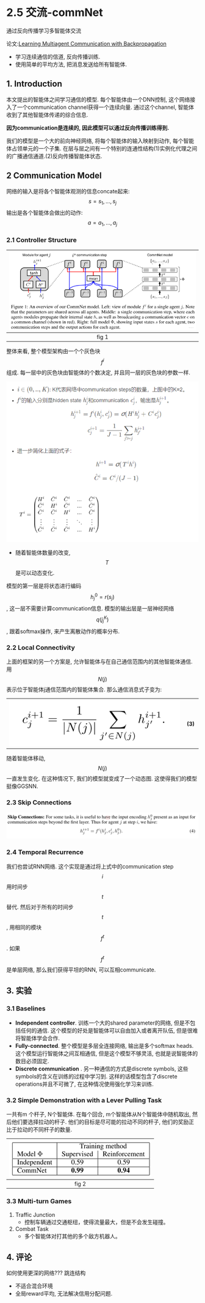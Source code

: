# 2.5 交流-commNet

通过反向传播学习多智能体交流

论文:[Learning Multiagent Communication with Backpropagation](https://arxiv.org/pdf/1605.07736.pdf)

* 学习连续通信的信道, 反向传播训练.
* 使用简单的平均方法, 把消息发送给所有智能体.

## 1. Introduction

本文提出的智能体之间学习通信的模型. 每个智能体由一个DNN控制, 这个网络接入了一个communication channel获得一个连续向量. 通过这个channel, 智能体收到了其他智能体传递的综合信息.

**因为communication是连续的, 因此模型可以通过反向传播训练得到.**

我们的模型是一个大的前向神经网络, 将每个智能体的输入映射到动作, 每个智能体占领单元的一个子集. 在层与层之间有一个特别的连通性结构(1)实例化代理之间的广播通信通道.(2)反向传播智能体状态.

## 2 Communication Model

网络的输入是将各个智能体观测的信息concate起来: $$s=s_1, ..., s_j $$ 
输出是各个智能体会做出的动作: $$a=a_1, ..., a_j $$ 

### 2.1 Controller Structure

| ![](img/2020-10-21-21-49-22.png) |
| :------------------------------: |
|              fig 1               |

整体来看, 整个模型架构由一个个灰色块$$f^i $$组成. 每一层中的灰色块由智能体的个数决定, 并且同一层的灰色块的参数一样.

![](img/2020-10-21-21-51-24.png)

* 随着智能体数量的改变, $$T$$是可以动态变化.

模型的第一层是将状态进行编码$$h_j^0 =r(s_j)$$, 这一层不需要计算communication信息.
模型的输出层是一层神经网络$$q(j_j^K) $$, 跟着softmax操作, 来产生离散动作的概率分布.

### 2.2 Local Connectivity

上面的框架的另一个方案是, 允许智能体与在自己通信范围内的其他智能体通信. 用$$N(j)$$表示位于智能体j通信范围内的智能体集合. 那么通信消息式子变为:

<table>
<tr>
<th><img src="img/2020-10-21-21-54-45.png"  ></th>
<th> (3) </th>
</tr>
</table>

随着智能体移动, $$N(j)$$一直发生变化. 在这种情况下, 我们的模型就变成了一个动态图. 这使得我们的模型挺像GGSNN.

### 2.3 Skip Connections

![](img/2020-10-21-22-02-09.png)

### 2.4 Temporal Recurrence

我们也尝试RNN网络. 这个实现是通过将上式中的communication step $$i$$用时间步$$t$$替代. 然后对于所有的时间步$$t$$, 用相同的模块$$f^t$$. 如果$$f^t$$是单层网络, 那么我们获得平坦的RNN, 可以互相communicate.

## 3. 实验

### 3.1 Baselines

* **Independent controller**. 训练一个大的shared parameter的网络, 但是不包括任何的通信. 这个模型的好处是智能体可以自由加入或者离开队伍, 但是很难将智能体学会合作.
* **Fully-connected**. 整个模型是多层全连接网络, 输出是多个softmax heads. 这个模型运行智能体之间互相通信, 但是这个模型不够灵活, 也就是说智能体的数目必须固定.
* **Discrete communication** . 另一种通信的方式是discrete symbols, 这些symbols的含义在训练的过程中学习到. 这样的话模型包含了discrete operations并且不可微了, 在这种情况使用强化学习来训练.

### 3.2 Simple Demonstration with a Lever Pulling Task

一共有m 个杆子, N个智能体. 在每个回合, m个智能体从N个智能体中随机取出, 然后他们要选择拉动的杆子. 他们的目标是尽可能的拉动不同的杆子, 他们的奖励正比于拉动的不同杆子的数量.

| ![](img/2020-10-21-22-07-47.png) |
| :------------------------------: |
|              fig 2               |

### 3.3 Multi-turn Games

1. Traffic Junction
    - 控制车辆通过交通枢纽，使得流量最大，但是不会发生碰撞。
2. Combat Task
    - 多个智能体对打其他的多个敌方机器人。

## 4. 评论

如何使用更深的网络???
跳连结构

* 不适合混合环境
* 全局reward平均, 无法解决信用分配问题.
